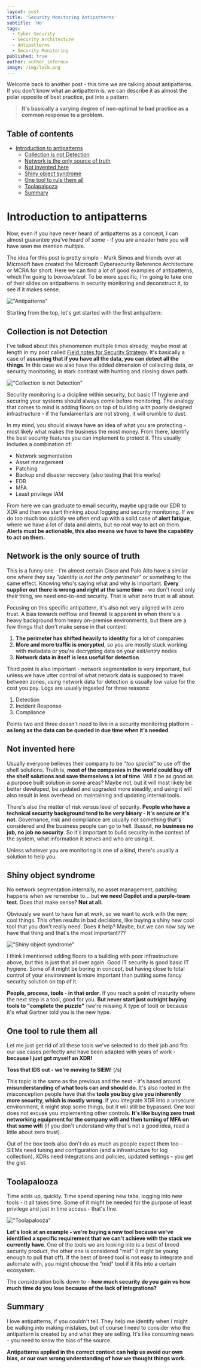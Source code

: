 ```yaml
---
layout: post
title: 'Security Monitoring Antipatterns'
subtitle: 'Ho'
tags:
  - Cyber Security
  - Security Architecture
  - Antipatterns
  - Security Monitoring
published: true
author: author_infernux
image: /img/lock.png
---
```


Welcome back to another post - this time we are talking about antipatterns. If you don't know what an antipattern is, we can describe it as almost the polar opposite of best practice, put into a pattern.  

> **It's basically a varying degree of non-optimal to bad practice as a common response to a problem.**

## Table of contents

- [Introduction to antipatterns](#introduction-to-antipatterns)
  - [Collection is not Detection](#collection-is-not-detection)
  - [Network is the only source of truth](#network-is-the-only-source-of-truth)
  - [Not invented here](#not-invented-here)
  - [Shiny object syndrome](#shiny-object-syndrome)
  - [One tool to rule them all](#one-tool-to-rule-them-all)
  - [Toolapalooza](#toolapalooza)
  - [Summary](#summary)

# Introduction to antipatterns

Now, even if you have never heard of antipatterns as a concept, I can almost guarantee you've heard of some - if you are a reader here you will have seen me mention multiple.

The idea for this post is pretty simple - Mark Simos and friends over at Microsoft have created the Microsoft Cybersecurity Reference Architecture or MCRA for short. Here we can find a lot of good examples of antipatterns, which I'm going to *borrow/steal*. To be more specific, I'm going to take one of their slides on antipatterns in security monitoring and deconstruct it, to see if it makes sense.

!["Antipatterns"](/img/antipatterns.png)

Starting from the top, let's get started with the first antipattern:

## Collection is not Detection

I've talked about this phenomenon multiple times already, maybe most at length in my post called [Field notes for Security Strategy](https://www.infernux.no/SecurityStrategy/). It's basically a case of **assuming that if you have all the data, you can detect all the things**. In this case we also have the added dimension of collecting data, or security monitoring, in stark contrast with hunting and closing down path.  

!["Collection is not Detection"](/img/allthethings.jpg)

Security monitoring is a dicipline within security, but basic IT hygiene and securing your systems should always come before monitoring. The analogy that comes to mind is adding floors on top of building with poorly designed infrastructure - if the fundamentals are not strong, it will crumble to dust.  

In my mind, you should always have an idea of what you are protecting - most likely what makes the business the most money. From there, identify the best security features you can implement to protect it. This usually includes a combination of:

- Network segmentation
- Asset management
- Patching
- Backup and disaster recovery (also testing that this works)
- EDR
- MFA
- Least privilege IAM

From here we can graduate to email security, maybe upgrade our EDR to XDR and then we start thinking about logging and security monitoring. If we do too much too quickly we often end up with a solid case of **alert fatigue**, where we have a lot of data and alerts, but no real way to act on them. **Alerts must be actionable, this also means we have to have the capability to act on them.**  

## Network is the only source of truth

This is a funny one - I'm almost certain Cisco and Palo Alto have a similar one where they say *"identity is not the only perimeter"* or something to the same effect. Knowing who's saying what and why is important. **Every supplier out there is wrong and right at the same time** - we don't need only their thing, we need end-to-end security. That is what zero trust is all about.

Focusing on this specific antipattern, it's also not very aligned with zero trust. A bias towards netflow and firewall is apparent in when there's a heavy background from heavy on-premise environments, but there are a few things that don't make sense in that context:

1. **The perimeter has shifted heavily to identity** for a lot of companies
2. **More and more traffic is encrypted**, so you are mostly stuck working with metadata or you're decrypting data on your exit/entry nodes
3. **Network data in itself is less useful for detection**

Third point is also important - network segmentation is very important, but unless we have utter control of what network data is supposed to travel between zones, using network data for detection is usually low value for the cost you pay. Logs are usually ingested for three reasons:

1. Detection
2. Incident Response
3. Compliance

Points two and three doesn't need to live in a security monitoring platform - **as long as the data can be queried in due time when it's needed**.

## Not invented here

Usually everyone believes their company to be *"too special"* to use off the shelf solutions. Truth is, **most of the companies in the world could buy off the shelf solutions and save themselves a lot of time**. Will it be as good as a purpose built solution in some areas? Maybe not, but it will most likely be better developed, be updated and upgraded more steadily, and using it will also result in less overhead on maintaining and updating internal tools.

There's also the matter of risk versus level of security. **People who have a technical security background tend to be very binary - it's secure or it's not**. Governance, risk and compliance are usually not something that's considered and the business people can go to hell. Buuuut, **no business no job, no job no security**. So it's important to build security in the context of the system, what information it serves and who are using it.

Unless whatever you are monitoring is one of a kind, there's usually a solution to help you.

## Shiny object syndrome

No network segmentation internally, no asset management, patching happens when we remember to... but **we need Copilot and a purple-team test**. Does that make sense? **Not at all.**  

Obviously we want to have fun at work, so we want to work with the new, cool things. This often results in bad decisions, like buying a shiny new cool tool that you don't really need. Does it help? Maybe, but we can now say we have that thing and that's the most important???

!["Shiny object syndrome"](/img/shiny.png)

I think I mentioned adding floors to a building with poor infrastructure above, but this is just that all over again. Good IT security is good basic IT hygiene. Some of it might be boring in concept, but having close to total control of your environment is more important than putting some fancy security solution on top of it.  

**People, process, tools - in that order**. If you reach a point of maturity where the next step is a tool, good for you. **But never start just outright buying tools to "complete the puzzle"** (we're missing X type of tool) or because it's what Gartner told you is the new hype.

## One tool to rule them all

Let me just get rid of all these tools we've selected to do their job and fits our use cases perfectly and have been adapted with years of work - **because I just got myself an XDR!**

**Toss that IDS out - we're moving to SIEM!** (/s)

This topic is the same as the previous and the next - it's based around **misunderstanding of what tools can and should do**. It's also rooted in the misconception people have that the **tools you buy give you inherently more security, which is mostly wrong**. If you integrate XDR into a unsecure environment, it might stop some things, but it will still be bypassed. One tool does not excuse you implementing other controls. **It's like buying zero trust networking equipment for the company wifi and then turning of MFA on that same wifi** (if you don't understand why that's not a good idea, read a little about zero trust).  

Out of the box tools also don't do as much as people expect them too - SIEMs need tuning and configuration (and a infrastructure for log collection), XDRs need integrations and policies, updated settings - you get the gist.  

## Toolapalooza

Time adds up, quickly. Time spend opening new tabs, logging into new tools - it all takes time. Some of it might be needed for the purpose of least privilege and just in time access - that's fine.

!["Toolapalooza"](/img/toolapalooza.gif)

**Let's look at an example - we're buying a new tool because we've identified a specific requirement that we can't achieve with the stack we currently have**. One of the tools we are looking into is a best of breed security product, the other one is considered "mid" (I might be young enough to pull that off). If the best of breed tool is not easy to integrate and automate with, you might choose the "mid" tool if it fits into a certain ecosystem.  

The consideration boils down to - **how much security do you gain vs how much time do you lose because of the lack of integrations?**  

## Summary

I love antipatterns, if you couldn't tell. They help me identify when I might be walking into making mistakes, but of course I need to consider who the antipattern is created by and what they are selling. It's like consuming news - you need to know the bias of the source.

**Antipatterns applied in the correct context can help us avoid our own bias, or our own wrong understanding of how we thought things work.**  
